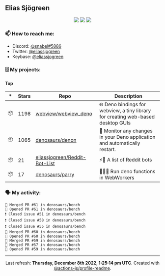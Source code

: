 ## Elias Sjögreen

<p align="center">
  <img src="https://img.shields.io/badge/🎂-dec. 2003-success" />
  <img src="https://img.shields.io/badge/🌎-Stockholm-informational" />
  <img src="https://img.shields.io/badge/👦-He/Him-informational" />
</p>

### 📫 How to reach me:

- Discord: [@snabel#5886](https://discord.com/users/267978757799673866)
- Twitter: [@eliassjogreen](https://twitter.com/eliassjogreen)
- Keybase: [@eliassjogreen](https://keybase.io/eliassjogreen)

### 🗄 My projects:

#### Top
|*|Stars|Repo|Description|
|---|---|---|---|
| 📦 | 1198 | [webview/webview_deno](https://github.com/webview/webview_deno) | 🌐 Deno bindings for webview, a tiny library for creating web-based desktop GUIs |
| 📦 | 1065 | [denosaurs/denon](https://github.com/denosaurs/denon) | 👀 Monitor any changes in your Deno application and automatically restart. |
| 📦 | 21 | [eliassjogreen/Reddit-Bot-List](https://github.com/eliassjogreen/Reddit-Bot-List) | ⚡️🤖 A list of Reddit bots |
| 📦 | 17 | [denosaurs/parry](https://github.com/denosaurs/parry) | 👷🏽‍♂️ Run deno functions in WebWorkers |

### 🗣 My activity:

```
🎉 Merged PR #61 in denosaurs/bench
💪 Opened PR #61 in denosaurs/bench
❗️ Closed issue #51 in denosaurs/bench
❗️ Closed issue #58 in denosaurs/bench
❗️ Closed issue #55 in denosaurs/bench
🎉 Merged PR #60 in denosaurs/bench
💪 Opened PR #60 in denosaurs/bench
🎉 Merged PR #59 in denosaurs/bench
🎉 Merged PR #57 in denosaurs/bench
💪 Opened PR #59 in denosaurs/bench
```

------------
<p align="center">Last refresh: <b>Thursday, December 8th 2022, 1:25:14 pm UTC</b>. Created with <a href=https://github.com/marketplace/actions/profile-readme>@actions-js/profile-readme</a>.</p>
